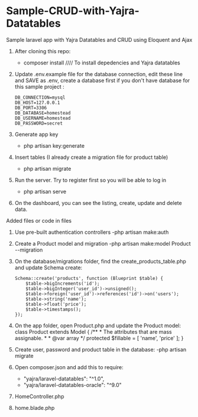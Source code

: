 # Sample-CRUD-with-Yajra-Datatables

Sample laravel app with Yajra Datatables and CRUD using Eloquent and Ajax

1. After cloning this repo:
    - composer install     //// To install depedencies and Yajra datatables

2. Update .env.example file for the database connection, edit these line and SAVE as .env,
    create a database first if you don't have database for this sample project :
    ```
    DB_CONNECTION=mysql
    DB_HOST=127.0.0.1
    DB_PORT=3306
    DB_DATABASE=homestead
    DB_USERNAME=homestead
    DB_PASSWORD=secret
    ```
3. Generate app key
    - php artisan key:generate

4. Insert tables (I already create a migration file for product table)
    - php artisan migrate

5. Run the server. Try to register first so you will be able to log in
    - php artisan serve

6. On the dashboard, you can see the listing, create, update and delete data.


Added files or code in files
1. Use pre-built authentication controllers
    -php artisan make:auth

2. Create a Product model and migration
    -php artisan make:model Product --migration

3. On the database/migrations folder, find the create_products_table.php and update Schema create:
    ```
    Schema::create('products', function (Blueprint $table) {
        $table->bigIncrements('id');
        $table->bigInteger('user_id')->unsigned();
        $table->foreign('user_id')->references('id')->on('users');
        $table->string('name');
        $table->float('price');
        $table->timestamps();
    });
    ```

4. On the app folder, open Product.php and update the Product model:
    class Product extends Model
    {
        /**
        * The attributes that are mass assignable.
        *
        * @var array
        */
        protected $fillable = [
            'name', 'price'
        ];
    }

4. Create user, password and product table in the database:
    -php artisan migrate

5. Open composer.json and add this to require:
    - "yajra/laravel-datatables": "^1.0",
    - "yajra/laravel-datatables-oracle": "^9.0"

6. HomeController.php
7. home.blade.php
